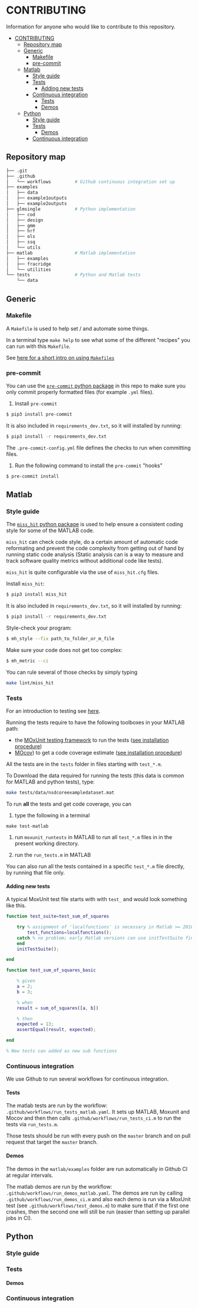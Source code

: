 # CONTRIBUTING

Information for anyone who would like to contribute to this repository.

- [CONTRIBUTING](#contributing)
  - [Repository map](#repository-map)
  - [Generic](#generic)
    - [Makefile](#makefile)
    - [pre-commit](#pre-commit)
  - [Matlab](#matlab)
    - [Style guide](#style-guide)
    - [Tests](#tests)
      - [Adding new tests](#adding-new-tests)
    - [Continuous integration](#continuous-integration)
      - [Tests](#tests-1)
      - [Demos](#demos)
  - [Python](#python)
    - [Style guide](#style-guide-1)
    - [Tests](#tests-2)
      - [Demos](#demos-1)
    - [Continuous integration](#continuous-integration-1)

## Repository map

```bash
├── .git
├── .github
│   └── workflows         # Github continuous integration set up
├── examples
│   ├── data
│   ├── example1outputs
│   ├── example2outputs
├── glmsingle             # Python implementation
│   ├── cod
│   ├── design
│   ├── gmm
│   ├── hrf
│   ├── ols
│   ├── ssq
│   └── utils
├── matlab                # Matlab implementation
│   ├── examples
│   ├── fracridge
│   └── utilities
└── tests                 # Python and Matlab tests
    └── data

```

## Generic

### Makefile

A `Makefile` is used to help set / and automate some things.

In a terminal type `make help` to see what some of the different "recipes" you
can run with this `Makefile`.

See
[here for a short intro on using `Makefiles`](https://the-turing-way.netlify.app/reproducible-research/make.html)

### pre-commit

You can use the [`pre-commit` python package](https://pre-commit.com/) in this
repo to make sure you only commit properly formatted files (for example `.yml`
files).

1. Install `pre-commit`

```bash
$ pip3 install pre-commit
```

It is also included in `requirements_dev.txt`, so it will installed by running:

```bash
$ pip3 install -r requirements_dev.txt
```

The `.pre-commit-config.yml` file defines the checks to run when committing
files.

1. Run the following command to install the `pre-commit` "hooks"

```bash
$ pre-commit install
```

## Matlab

### Style guide

The [`miss_hit` python package](https://misshit.org/) is used to help ensure a
consistent coding style for some of the MATLAB code.

`miss_hit` can check code style, do a certain amount of automatic code
reformating and prevent the code complexity from getting out of hand by running
static code analysis (Static analysis can is a way to measure and track software
quality metrics without additional code like tests).

`miss_hit` is quite configurable via the use of `miss_hit.cfg` files.

Install `miss_hit`:

```bash
$ pip3 install miss_hit
```

It is also included in `requirements_dev.txt`, so it will installed by running:

```bash
$ pip3 install -r requirements_dev.txt
```

Style-check your program:

```bash
$ mh_style --fix path_to_folder_or_m_file
```

Make sure your code does not get too complex:

```bash
$ mh_metric --ci
```

You can rule several of those checks by simply typing

```bash
make lint/miss_hit
```

### Tests

For an introduction to testing see
[here](https://the-turing-way.netlify.app/reproducible-research/make.html).

Running the tests require to have the following toolboxes in your MATLAB path:

- the [MOxUnit testing framework](https://github.com/MOxUnit/MOxUnit) to run the
  tests
  ([see installation procedure](https://github.com/MOxUnit/MOxUnit#installation))
- [MOcov](https://github.com/MOcov/MOcov)) to get a code coverage estimate
  ([see installation procedure](https://github.com/MOcov/MOcov#installation))

All the tests are in the `tests` folder in files starting with `test_*.m`.

To Download the data required for running the tests (this data is common for
MATLAB and python tests), type:

```bash
make tests/data/nsdcoreexampledataset.mat
```

To run **all** the tests and get code coverage, you can

1. type the following in a terminal

```
make test-matlab
```

1. run `moxunit_runtests` in MATLAB to run all `test_*.m` files in in the
   present working directory.

1. run the `run_tests.m` in MATLAB

You can also run all the tests contained in a specific `test_*.m` file directly,
by running that file only.

#### Adding new tests

A typical MoxUnit test file starts with with `test_` and would look something
like this.

```matlab
function test_suite=test_sum_of_squares

    try % assignment of 'localfunctions' is necessary in Matlab >= 2016
        test_functions=localfunctions();
    catch % no problem; early Matlab versions can use initTestSuite fine
    end
    initTestSuite();

end

function test_sum_of_squares_basic

    % given
    a = 2;
    b = 3;

    % when
    result = sum_of_squares([a, b])

    % then
    expected = 13;
    assertEqual(result, expected);

end

% New tests can added as new sub functions

```

### Continuous integration

We use Github to run several workflows for continuous integration.

#### Tests

The matlab tests are run by the workflow:
`.github/workflows/run_tests_matlab.yaml`. It sets up MATLAB, Moxunit and Mocov
and then then calls `.github/workflows/run_tests_ci.m` to run the tests via
`run_tests.m`.

Those tests should be run with every push on the `master` branch and on pull
request that target the `master` branch.

#### Demos

The demos in the `matlab/examples` folder are run automatically in Github CI at
regular intervals.

The matlab demos are run by the workflow:
`.github/workflows/run_demos_matlab.yaml`. The demos are run by calling
`.github/workflows/run_demos_ci.m` and also each demo is run via a MoxUnit test
(see `.github/workflows/test_demos.m`) to make sure that if the first one
crashes, then the second one will still be run (easier than setting up parallel
jobs in CI).

## Python

### Style guide

### Tests

#### Demos

### Continuous integration

